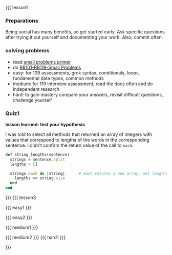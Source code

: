 {{{ lesson1 
### Preparations

Being social has many benefits, so get started early. Ask specific questions
after trying it out yourself and documenting your work. Also, commit often.

### solving problems

* read [small problems primer](https://launchschool.com/gists/2a3a3d72)
* do [RB101-RB119-Small Problems](https://launchschool.com/exercises#rb101rb119_small_problems)
 * easy: for 109 assessments, grok syntax, conditionals, loops, fundamental data types, common methods
 * medium: for 119 interview assessment, read the docs often and do independent research
 * hard: to gain mastery compare your answers, revisit difficult questions, challenge yourself

### Quiz1

**lesson learned: test your hypothesis**

I was told to select all methods that returned an array of integers
with values that correspond to lengths of the words in the corresponding
sentence. I didn't confirm the return value of the call to `each`.

```ruby
def string_lengths(sentence)
  strings = sentence.split
  lengths = []

  strings.each do |string|      # each returns a new array, not lengths
    lengths << string.size
  end
end
```
}}}
{{{ lesson3 

{{{ easy1
}}}

{{{ easy2
}}}

{{{ medium1
}}}

{{{ medium2
}}}
{{{ hard1
}}}


}}}
